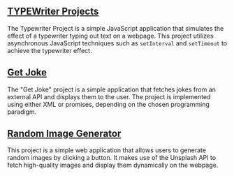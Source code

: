 ## [TYPEWriter Projects](https://amanvermaofficial.github.io/Simple-Js-Project/TypeWriter/)
The Typewriter Project is a simple JavaScript application that simulates the effect of a typewriter typing out text on a webpage. This project utilizes asynchronous JavaScript techniques such as `setInterval` and `setTimeout` to achieve the typewriter effect.

## [Get Joke](https://amanvermaofficial.github.io/Simple-Js-Project/Get%20Joke/)
The "Get Joke" project is a simple application that fetches jokes from an external API and displays them to the user. The project is implemented using either XML or promises, depending on the chosen programming paradigm.

## [Random Image Generator](https://amanvermaofficial.github.io/Simple-Js-Project/Get%20Joke/)
This project is a simple web application that allows users to generate random images by clicking a button. It makes use of the Unsplash API to fetch high-quality images and display them dynamically on the webpage.

